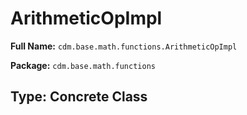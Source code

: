 # ArithmeticOpImpl

**Full Name:** `cdm.base.math.functions.ArithmeticOpImpl`

**Package:** `cdm.base.math.functions`

## Type: Concrete Class

